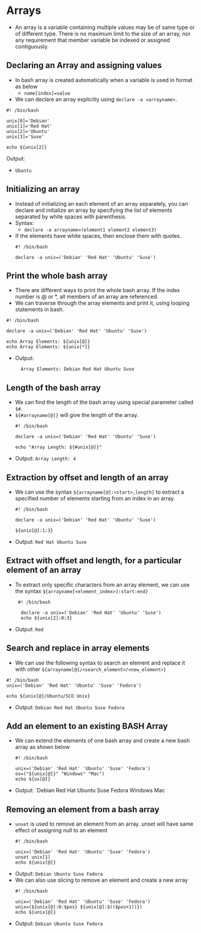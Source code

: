 # Arrays

- An array is a variable containing multiple values may be of same type or of different type. There is no maximum limit to the size of an array, nor any requirement that member variable be indexed or assigned contiguously.

## Declaring an Array and assigning values
- In bash array is created automatically when a variable is used in format as below
  - `name[index]=value`
- We can declare an array explicitly using `declare -a <arrayname>`.

```
#! /bin/bash

unix[0]='Debian'
unix[1]='Red Hat'
unix[2]='Ubuntu'
unix[3]='Suse'

echo ${unix[2]}
```
Output:
- `Ubuntu`

## Initializing an array

- Instead of initializing an each element of an array separately, you can declare and initialize an array by specifying the list of elements separated by white spaces with parenthesis.
- Syntax:
  - `declare -a arrayname=(element1 element2 element3)`
- If the elements have white spaces, then enclose them with quotes.
  ```
  #! /bin/bash
  
  declare -a unix=('Debian' 'Red Hat' 'Ubuntu' 'Suse')
  ```

## Print the whole bash array
- There are different ways to print the whole bash array. If the index number is @ or *, all members of an array are referenced.
- We can traverse through the array elements and print it, using looping statements in bash.
```
#! /bin/bash
  
declare -a unix=('Debian' 'Red Hat' 'Ubuntu' 'Suse')

echo Array Elements: ${unix[@]}
echo Array Elements: ${unix[*]}
```
- Output:
  ```Array Elements: Debian Red Hat Ubuntu Suse
    Array Elements: Debian Red Hat Ubuntu Suse
  ```

## Length of the bash array
- We can find the length of the bash array using special parameter called `$#`.
- `${#arrayname[@]}` will give the length of the array.
  ```
  #! /bin/bash
    
  declare -a unix=('Debian' 'Red Hat' 'Ubuntu' 'Suse')
  
  echo "Array Length: ${#unix[@]}"
  ```
- Output: `Array Length: 4`

## Extraction by offset and length of an array
- We can use the syntax `${arrayname[@]:<start>,length}` to extract a specified number of elements starting from an index in an array.
  ```
  #! /bin/bash
    
  declare -a unix=('Debian' 'Red Hat' 'Ubuntu' 'Suse')
  
  ${unix[@]:1:3}
  ```
- Output: `Red Hat Ubuntu Suse`

## Extract with offset and length, for a particular element of an array
- To extract only specific characters from an array element, we can use the syntax `${arrayname[<element_index>]:start:end}`

  ```
   #! /bin/bash
      
    declare -a unix=('Debian' 'Red Hat' 'Ubuntu' 'Suse')
    echo ${unix[2]:0:3}
  ```
- Output: `Red`

## Search and replace in array elements
- We can use the following syntax to search an element and replace it with other `${arrayname[@]/<search_element>/<new_element>}`
```
#! /bin/bash
unix=('Debian' 'Red Hat' 'Ubuntu' 'Suse' 'Fedora')

echo ${unix[@]/Ubuntu/SCO Unix}
```
- Output: `Debian Red Hat Ubuntu Suse Fedora`

## Add an element to an existing BASH Array
- We can extend the elements of one bash array and create a new bash array as shown below
  ```
  #! /bin/bash
  
  unix=('Debian' 'Red Hat' 'Ubuntu' 'Suse' 'Fedora')
  os=("${unix[@]}" "Windows" "Mac")
  echo ${os[@]}
  ```
- Output: `Debian Red Hat Ubuntu Suse Fedora Windows Mac

## Removing an element from a bash array
- `unset` is used to remove an element from an array. unset will have same effect of assigning null to an element
  ```
  #! /bin/bash
  
  unix=('Debian' 'Red Hat' 'Ubuntu' 'Suse' 'Fedora')
  unset unix[1]
  echo ${unix[@]}
  ```
- Output: `Debian Ubuntu Suse Fedora`
- We can also use slicing to remove an element and create a new array
  ```
  #! /bin/bash
  
  unix=('Debian' 'Red Hat' 'Ubuntu' 'Suse' 'Fedora')
  unix=(${unix[@]:0:$pos} ${unix[@]:$(($pos+1))})
  echo ${unix[@]}
  ```
- Output: `Debian Ubuntu Suse Fedora`
